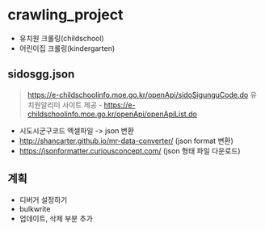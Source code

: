 # crawling_project
- 유치원 크롤링(childschool)
- 어린이집 크롤링(kindergarten)


## sidosgg.json 
 
> https://e-childschoolinfo.moe.go.kr/openApi/sidoSigunguCode.do 
> 유치원알리미 사이트 제공 - https://e-childschoolinfo.moe.go.kr/openApi/openApiList.do
 - 시도시군구코드 엑셀파일 -> json 변환
 - http://shancarter.github.io/mr-data-converter/ (json format 변환)
 - https://jsonformatter.curiousconcept.com/ (json 형태 파일 다운로드)


## 계획
- 디버거 설정하기
- bulkwrite
- 업데이트, 삭제 부분 추가
